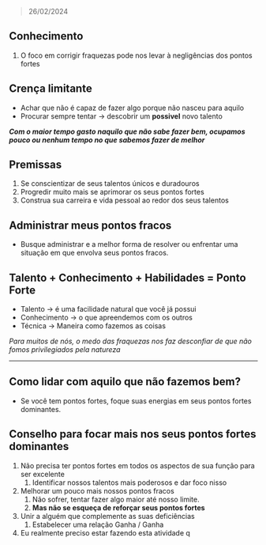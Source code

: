 > 26/02/2024

## Conhecimento
1. O foco em corrigir fraquezas pode nos levar à negligências dos pontos fortes
## Crença limitante
- Achar que não é capaz de fazer algo porque não nasceu para aquilo
- Procurar sempre tentar -> descobrir um **possivel** novo talento

_**Com o maior tempo gasto naquilo que não sabe fazer bem, ocupamos pouco ou nenhum tempo no que sabemos fazer de melhor**_
## Premissas
1. Se conscientizar de seus talentos únicos e duradouros
2. Progredir muito mais se aprimorar os seus pontos fortes
3. Construa sua carreira e vida pessoal ao redor dos seus talentos
## Administrar meus pontos fracos
- Busque administrar e a melhor forma de resolver ou enfrentar uma situação em que envolva seus pontos fracos.
## Talento + Conhecimento + Habilidades = Ponto Forte
- Talento -> é uma facilidade natural que você já possui
- Conhecimento -> o que apreendemos com os outros
- Técnica -> Maneira como fazemos as coisas

_Para muitos de nós, o medo das fraquezas nos faz desconfiar de que não fomos privilegiados pela natureza_

---
## Como lidar com aquilo que não fazemos bem?
- Se você tem pontos fortes, foque suas energias em seus pontos fortes dominantes.
## Conselho para focar mais nos seus pontos fortes dominantes
1. Não precisa ter pontos fortes em todos os aspectos de sua função para ser excelente
	1. Identificar nossos talentos mais poderosos e dar foco nisso
2. Melhorar um pouco mais nossos pontos fracos
	1. Não sofrer, tentar fazer algo maior até nosso limite.
	2. **Mas não se esqueça de reforçar seus pontos fortes**
3. Unir a alguém que complemente as suas deficiências
	1. Estabelecer uma relação Ganha / Ganha
4. Eu realmente preciso estar fazendo esta atividade q